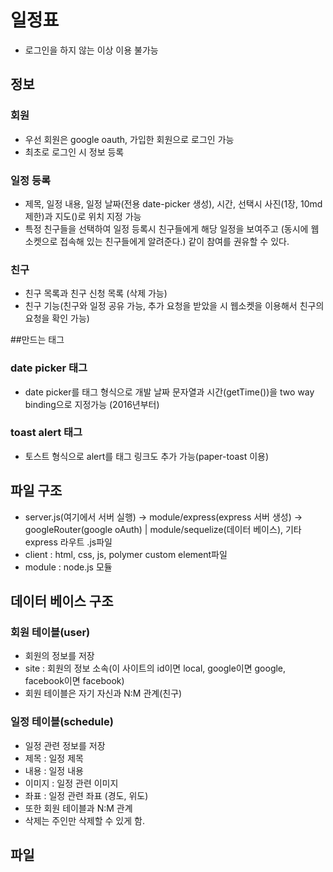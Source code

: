 # 일정표
* 로그인을 하지 않는 이상 이용 불가능

## 정보
### 회원
* 우선 회원은 google oauth, 가입한 회원으로 로그인 가능
* 최초로 로그인 시 정보 등록

### 일정 등록
* 제목, 일정 내용, 일정 날짜(전용 date-picker 생성), 시간, 선택시 사진(1장, 10md 제한)과 지도(<google-map>)로 위치 지정 가능
* 특정 친구들을 선택하여 일정 등록시 친구들에게 해당 일정을 보여주고 (동시에 웹소켓으로 접속해 있는 친구들에게 알려준다.) 같이 참여를 권유할 수 있다.

### 친구
* 친구 목록과 친구 신청 목록 (삭제 가능)
* 친구 기능(친구와 일정 공유 가능, 추가 요청을 받았을 시 웹소켓을 이용해서 친구의 요청을 확인 가능)

##만드는 태그

### date picker 태그
* date picker를 태그 형식으로 개발 날짜 문자열과 시간(getTime())을 two way binding으로 지정가능 (2016년부터)

### toast alert 태그
* 토스트 형식으로 alert를 태그 링크도 추가 가능(paper-toast 이용)

## 파일 구조
* server.js(여기에서 서버 실행) -> module/express(express 서버 생성) -> googleRouter(google oAuth) | module/sequelize(데이터 베이스), 기타 express 라우트 .js파일
* client : html, css, js, polymer custom element파일
* module : node.js 모듈

## 데이터 베이스 구조
### 회원 테이블(user)
* 회원의 정보를 저장
* site : 회원의 정보 소속(이 사이트의 id이면 local, google이면 google, facebook이면 facebook)
* 회원 테이블은 자기 자신과 N:M 관계(친구)

### 일정 테이블(schedule)
* 일정 관련 정보를 저장
* 제목 : 일정 제목
* 내용 : 일정 내용
* 이미지 : 일정 관련 이미지
* 좌표 : 일정 관련 좌표 (경도, 위도)
* 또한 회원 테이블과 N:M 관계
* 삭제는 주인만 삭제할 수 있게 함.

## 파일
